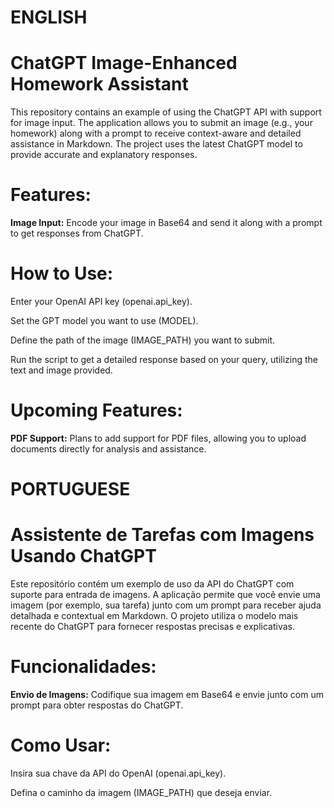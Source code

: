 # ENGLISH

# ChatGPT Image-Enhanced Homework Assistant
This repository contains an example of using the ChatGPT API with support for image input. The application allows you to submit an image (e.g., your homework) along with a prompt to receive context-aware and detailed assistance in Markdown. The project uses the latest ChatGPT model to provide accurate and explanatory responses.

# Features:

**Image Input:** Encode your image in Base64 and send it along with a prompt to get responses from ChatGPT.

# How to Use:
Enter your OpenAI API key (openai.api_key).

Set the GPT model you want to use (MODEL).

Define the path of the image (IMAGE_PATH) you want to submit.

Run the script to get a detailed response based on your query, utilizing the text and image provided.

# Upcoming Features:

**PDF Support:** Plans to add support for PDF files, allowing you to upload documents directly for analysis and assistance.

# PORTUGUESE

# Assistente de Tarefas com Imagens Usando ChatGPT
Este repositório contém um exemplo de uso da API do ChatGPT com suporte para entrada de imagens. A aplicação permite que você envie uma imagem (por exemplo, sua tarefa) junto com um prompt para receber ajuda detalhada e contextual em Markdown. O projeto utiliza o modelo mais recente do ChatGPT para fornecer respostas precisas e explicativas.

# Funcionalidades:

**Envio de Imagens:** Codifique sua imagem em Base64 e envie junto com um prompt para obter respostas do ChatGPT.

# Como Usar:

Insira sua chave da API do OpenAI (openai.api_key).

Defina o caminho da imagem (IMAGE_PATH) que deseja enviar.
